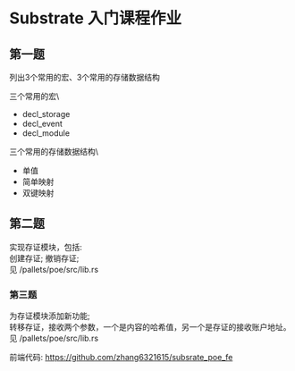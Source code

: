 # Substrate 入门课程作业

## 第一题
列出3个常用的宏、3个常用的存储数据结构

三个常用的宏\
* decl_storage
* decl_event
* decl_module

三个常用的存储数据结构\
* 单值
* 简单映射
* 双键映射

## 第二题
实现存证模块，包括: \
创建存证;
撤销存证; 
\
见 /pallets/poe/src/lib.rs

### 第三题
为存证模块添加新功能; \
转移存证，接收两个参数，一个是内容的哈希值，另一个是存证的接收账户地址。
\
见 /pallets/poe/src/lib.rs



前端代码: https://github.com/zhang6321615/subsrate_poe_fe
